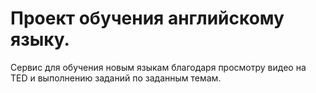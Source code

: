 # Проект обучения английскому языку.
Сервис для обучения новым языкам благодаря просмотру видео на TED и выполнению заданий по заданным темам.


